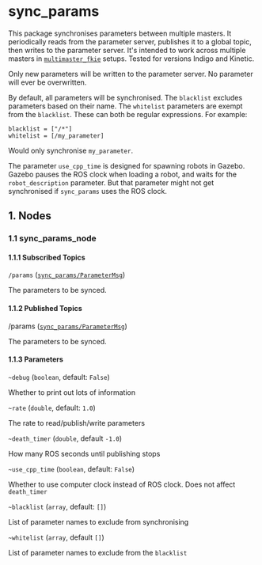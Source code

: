 # sync_params
This package synchronises parameters between multiple masters. It periodically reads from the parameter server, publishes it to a global topic, then writes to the parameter server. It's intended to work across multiple masters in [`multimaster_fkie`](http://wiki.ros.org/multimaster_fkie) setups. Tested for versions Indigo and Kinetic.

Only new parameters will be written to the parameter server. No parameter will ever be overwritten.

By default, all parameters will be synchronised. The `blacklist` excludes parameters based on their name. The `whitelist` parameters are exempt from the `blacklist`. These can both be regular expressions. For example:
```
blacklist = ["/*"]
whitelist = [/my_parameter]
```
Would only synchronise `my_parameter`.

The parameter `use_cpp_time` is designed for spawning robots in Gazebo. Gazebo pauses the ROS clock when loading a robot, and waits for the `robot_description` parameter. But that parameter might not get synchronised if `sync_params` uses the ROS clock. 

## 1. Nodes
### 1.1 sync_params_node
#### 1.1.1 Subscribed Topics
`/params` ([`sync_params/ParameterMsg`](msg/ParameterMsg.msg))

The parameters to be synced.

#### 1.1.2 Published Topics
/params ([`sync_params/ParameterMsg`](msg/ParameterMsg.msg))

The parameters to be synced.

#### 1.1.3 Parameters
`~debug` (`boolean`, default: `False`)

Whether to print out lots of information

`~rate` (`double`, default: `1.0`)

The rate to read/publish/write parameters

`~death_timer` (`double`, default `-1.0`)

How many ROS seconds until publishing stops

`~use_cpp_time` (`boolean`, default: `False`)

Whether to use computer clock instead of ROS clock. Does not affect `death_timer`

`~blacklist` (`array`, default: `[]`)

List of parameter names to exclude from synchronising

`~whitelist` (`array`, default `[]`)

List of parameter names to exclude from the `blacklist`

